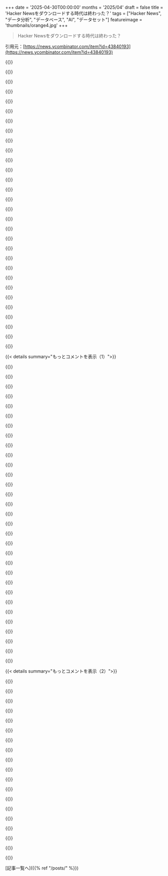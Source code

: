 +++
date = '2025-04-30T00:00:00'
months = '2025/04'
draft = false
title = 'Hacker Newsをダウンロードする時代は終わった？'
tags = ["Hacker News", "データ分析", "データベース", "AI", "データセット"]
featureimage = 'thumbnails/orange4.jpg'
+++

> Hacker Newsをダウンロードする時代は終わった？

引用元：[https://news.ycombinator.com/item?id=43840193](https://news.ycombinator.com/item?id=43840193)




{{<matomeQuote body="HNデータをダウンロードしなくても分析できるDBが2つあるよ。BigQuery（Google Cloudアカウント要るけど無料枠で使えると思う）：bigquery-public-data.hacker_news.full。ClickHouseはサインアップ不要でブラウザでクエリできるよ：［1］ https://play.clickhouse.com/play?user=play#U0VMRUNUICogRlJPT..." userName="montebicyclelo" createdAt="2025/04/30 08:27:42" color="#45d325">}}




{{<matomeQuote body="これ、君の’clickhouse’ってコメントも見つけられるよ：https://play.clickhouse.com/play?user=play#U0VMRUNUICogRlJPT..." userName="kordlessagain" createdAt="2025/04/30 13:53:14" color="">}}




{{<matomeQuote body="ClickHouseのリソースってマジ最高だね。履歴まであるんだよ！俺はClickHouseのHN DBs見つける前に、自分で全部JSONダウンロードする作業してたわ。" userName="xnx" createdAt="2025/04/30 13:27:35" color="#38d3d3">}}




{{<matomeQuote body="俺も前に@fessholeのTwitter/Blueskyアカウントで似たことやったよ。全部ダウンロードしてモデルをファインチューニングして、もっとヤバい告白を作るためにね。無垢な機械にwankingとdivorceを教えただけだって気づくまで、かなり満足してたんだ。<br>まるでSF映画で、エイリアンか超知能AIが人類の歴史を早送りで見て、結局救う価値なしと判断する場面みたいに感じたよ。" userName="mattkevan" createdAt="2025/04/30 09:43:18" color="#ff5c5c">}}




{{<matomeQuote body="wankingとdivorceの何が悪いの？<br>それぞれ、人が幸せになったり自立したりする方法、そして自分にとってうまくいかない状況から抜け出す方法でしょ。<br>俺はどっちもネットプラスだと思うし、それらを当たり前と考える社会に住めてすごく感謝してるよ。" userName="falcor84" createdAt="2025/04/30 10:59:38" color="#785bff">}}




{{<matomeQuote body="離婚を非難したり禁止したりするつもりはないけど、それは（必要悪？）悪いことだよ。<br>たいていの人は、結婚して離婚するより、そもそもその人と結婚しない方がずっと幸せだったんじゃないかな。<br>だから、”離婚を普通にする”ってのは、正しい人と結婚することを普通にすることに比べると、ちょっと逆行してる感じだね。" userName="pc86" createdAt="2025/04/30 15:17:18" color="#ff5733">}}




{{<matomeQuote body="正しい相手と結婚するってのは、もう普通のことだよ。<br>元カノが正しい相手じゃなかったって、結婚しなかったら絶対分からなかったと思う。<br>結婚したからって別に損したわけじゃないし。<br>離婚を普通にして、悪いとか悪だって決めつけて非難するのやめようぜ。" userName="cgriswald" createdAt="2025/04/30 15:37:49" color="#45d325">}}




{{<matomeQuote body="＞無垢な機械にwankingとdivorceについて<br>例えば、失われた文明のUSBメモリを見つけて、そのテキストデータでモデルを訓練したとしよう。<br>外部からの根拠なしに、そのUSBメモリがwankingとdivorceに関するデータを含んでるって、どうやって君やモデルは分かるの？" userName="nthingtohide" createdAt="2025/04/30 14:48:18" color="#ff33a1">}}




{{<matomeQuote body="これ、LLMが”知らない”理由を説明しようとするいつもの俺の試みよりずっと分かりやすいわ。これパクっちゃうかも。たぶん別のexample corpusでね、ウケる。" userName="alabastervlog" createdAt="2025/05/01 00:39:46" color="#ff33a1">}}




{{<matomeQuote body="＞結婚で損しなかった<br>それは良かったね、でも多くの人は結婚で色々な意味でずっとひどい状態になるよ<br>＞離婚を普通にして、悪いとか邪悪とか言って非難するのをやめよう<br>悪いとか邪悪じゃないけど、それがダメージを与えないふりもやめようぜ" userName="bluefirebrand" createdAt="2025/04/30 17:57:56" color="">}}




{{<matomeQuote body="離婚経験者としては…いや、そうじゃないな。もっと関係をうまくやろうと努力した方がいいと思う。それがダメなら、そもそもそういう人とは結婚しない方がマシだよ。" userName="adamc" createdAt="2025/04/30 15:37:53" color="">}}




{{<matomeQuote body="無垢な機械はどっちもできないんだ。口がないのに叫ばなきゃいけないのに似てるね（Harlan Ellisonに謝罪）" userName="dcuthbertson" createdAt="2025/04/30 11:14:59" color="">}}




{{<matomeQuote body="偽る必要はないよ。離婚で終わる結婚は実際に起こる。そして、結婚で生じたダメージを全部離婚のせいにするのは違う。たいてい離婚する方が結婚し続けるよりダメージが少ないことを知ってるから選ぶんだ。離婚を”傷ついた”状態と呼ぶのは”悪い”と言うのと同じくらい非難だよ。離婚しない場合の選択肢は、逃れられない失敗した結婚なんだから。" userName="cgriswald" createdAt="2025/04/30 19:49:24" color="">}}




{{<matomeQuote body="これでいつもお気に入りのessay”Why You Will Marry the Wrong Person”を思い出したよ。Alain de BottonのSchool of Lifeから出てるやつ。タイトルがちょっと紛らわしくて、それで数年読むのをためらってたんだ。でも、それは絶妙な文章でー愛と結婚について並外れてて、最終的には希望を与えてくれるmeditationみたいな作品なんだ。NYT Gift Articleのリンクはこちら。" userName="nhod" createdAt="2025/04/30 15:45:06" color="#785bff">}}




{{<matomeQuote body="それは的を得てるね。でもそれなら、空の色をどう感じるかとかchampagneの味とか、私たちがそれに教える他の全てのことにも当てはまるよね。これらもtraining setから外すべきなの？自分でこれらのことを経験できなくても、他人の経験に触れるのはやっぱり良いことじゃないの？" userName="falcor84" createdAt="2025/04/30 13:56:24" color="">}}




{{<matomeQuote body="実はこのlogicは、「なぜ特定のneural firingsは脳内でsoundとして現れ、別のものはvisionとして現れるのか？」っていうphilosophyの疑問から作り出したんだ。なんでそうなるの？" userName="nthingtohide" createdAt="2025/05/01 05:00:20" color="">}}




{{<matomeQuote body="「間違った人と結婚した」状態は常に起こる。離婚を非難するのは、一度間違った選択をした人を追い詰める。結婚は意味を過剰に膨らませず、離婚も非難されるべきじゃない。うまくいかない時に離婚するのは、自分の健康を考えて拍手されるべきだよ。もちろん、関係をどううまく築くかも学ぶべきだけどね。" userName="zelphirkalt" createdAt="2025/05/01 02:18:16" color="">}}




{{<matomeQuote body="えっとね、確かマウスの視神経と内耳を脳の別の場所に繋ぎ替える実験があったんだ。幼いマウスでやった実験だけど。繋ぎ替えた場所の脳の構造が来る情報に合わせて変化したんだって。これは情報の種類（視覚とか音声）が脳の違う構造でどう処理されるかを示唆してるね。情報の違う側面をエンコードしてるんだろう（音声は時間軸が重要とか）。抽象的な意味の問題には答えないけど、面白い話だよ。" userName="wfn" createdAt="2025/05/01 12:21:12" color="#ff5733">}}




{{<matomeQuote body="悪いことだけど、スティグマ化されてないことってあるよね。離婚が良い例だよ。全然スティグマ化されてないって。結婚するほとんどの人が離婚するくらいなんだから（数字だと結婚の60～70％に離婚経験者が含まれるらしい）。スティグマ化されてるって言うのは現実と合ってないよ。でも、客観的に見て悪いことではある。面倒だし、金かかるし、傷つくし、人生の時間も無駄になることが多いんだ。" userName="pc86" createdAt="2025/04/30 18:17:20" color="#ff33a1">}}




{{<matomeQuote body="＞ 結婚は意味を膨らませすぎず、離婚はスティグマ化すべきじゃないって意見に賛成。うまくいかない時に離婚するのは自分の健康のためだし称賛されるべき。<br>離婚が悪いって考えは宗教由来だと思う。ヨーロッパでは宗教熱心な人以外は離婚にOKだし、結婚してない人や polyamorous な人も多いよ。田舎の America とは違うだろうね。" userName="wkat4242" createdAt="2025/05/01 08:11:16" color="#785bff">}}




{{<matomeQuote body="人間の場合、外からの感覚データが grounding を提供するんだ。独房に長くいた囚人を考えてみてよ、感覚情報がないせいで神経の発火を grounding できなくて幻覚を見始めるんだ。" userName="nthingtohide" createdAt="2025/05/01 12:59:47" color="">}}




{{<matomeQuote body="えー、君が思ってるよりずっと複雑だよ。<br>「適切な相手と結婚することがノーマル化してる」なんて絶対ないね。僕が住む southern US では「若い人は結婚すべき」と「離婚は悪い」って考えが強くて、人間関係の難しさを学ぶ前に結婚させられちゃう。外から見たら危ないサインが出てる関係もたくさんあるんだ。" userName="pixl97" createdAt="2025/04/30 17:24:50" color="#ff5733">}}




{{<matomeQuote body="哲学的に言うと、感覚データと言葉はどっちも grounding されてるわけじゃない。人間は器官を通してしか世界とインタラクトできないし、「ありのまま」なんて見れない。脳は感覚入力と言葉を全部含めてモデルを作ろうとする。言葉が感覚に勝つことだってあるんだ。つまり、君が grounding って思ってるのは、ただもっと相対的な文脈に過ぎないんだよ。" userName="dTal" createdAt="2025/05/01 13:58:29" color="#ff5c5c">}}




{{<matomeQuote body="同意するよ。タイトルは間違ってるね。むしろ、「誰と結婚しても、その人が間違った相手だって確実に思うようになる理由”」であるべきだね。" userName="didgetmaster" createdAt="2025/04/30 20:05:24" color="">}}




{{<matomeQuote body="＞ 悪いとか邪悪ではないけど、傷つくものじゃないふりをするのはやめようよ<br>場合によっては、結婚したり結婚し続けたりするより、別に傷つくわけじゃないよ。<br>結婚は神聖なものじゃなくて、本質的には法的なことだけなんだ。税金とか情報の扱いが変わるだけ。それ以上の意味はカップル次第だし、いつどう離婚するかだって同じだよ。" userName="naikrovek" createdAt="2025/05/01 01:07:29" color="#45d325">}}




{{<matomeQuote body="「original poster」って誰のこと？このスレッドに「離婚で終わる結婚が起こらなかったら世界がどうなるか知ってる」なんて言ってるコメントは一つもなかったよ。人が実際に言ってないこと（ストローマン）に対して反論するのは簡単だけど、読んでてつまらないし、混乱するだけだよ。" userName="pc86" createdAt="2025/05/01 13:32:32" color="">}}




{{<matomeQuote body="僕が真顔で言う必要はないね。一般的だけど汚名も伴うことってあるんだよ。そう、離婚って messy で high costs, emotionally tough で時間もかかる。僕のもそうだったけど、それでも全然「悪い」とか undesirable じゃなかった。ビジネス始めたり、楽器習ったり、スポーツの training だって、全部そうなりうる可能性がある。でも、それらを「悪い」とか「evil」って言わないのは、結果が望ましくないって決めつけないからだよね。理想の世界でみんながいつも最高の partner を選ぶわけじゃない real world と比較しないとダメ。離婚がないってことは、ダメな相手と一生一緒ってことだよ。" userName="cgriswald" createdAt="2025/04/30 20:01:00" color="#ff5733">}}




{{<matomeQuote body="そうそう、”sex before marriage is bad” っていう考えも、 experiment して partner を見つけるのをさらに難しくしてるよね。" userName="wkat4242" createdAt="2025/05/01 07:16:33" color="">}}




{{<matomeQuote body="quick no-fault divorce 以外にも alternative はたくさんあるよ。待機期間とかね。離婚の process は Parental alienation や psychologist evals とか、すごく game されやすいんだ。嘘の訴えとか exploit される可能性。 instant か全くないか、の二択じゃないんだ。 usually みんな離婚の consequences 分かってても結婚生活よりマシだから選ぶ。でも adversarial になることも。judge や counsel も影響する。divorce が bad ってより family court の ordeal 自体が damage も。 alternative は、よりマシな laws か marriage の unpopular 化。 marriage が減ると partnership のデータも掴みにくくなってる。 [0], [1] に詳しい情報。" userName="smcin" createdAt="2025/04/30 21:19:40" color="#38d3d3">}}




{{<matomeQuote body="人気の歌の名前をつけるとかね、若者向けにさ。”Gangam C”とかどうよ。" userName="TZubiri" createdAt="2025/04/30 15:21:13" color="">}}




{{< details summary="もっとコメントを表示（1）">}}

{{<matomeQuote body="Scunthorpe problemを思い出したよ。https://en.wikipedia.org/wiki/Scunthorpe_problem" userName="matsemann" createdAt="2025/04/30 07:44:01" color="#45d325">}}




{{<matomeQuote body="面白いことにさ、チャートだとRustの人気がリリース前から始まってるんだよね。Rustの熱狂的な連中はさ、言語が存在する前から始めてたってわけ！" userName="brian-armstrong" createdAt="2025/05/01 05:25:41" color="#ff5c5c">}}




{{<matomeQuote body="コンテキストに基づいて単語の曖昧さを解消できればいいんだけどね。そのためには良い言語モデルが必要だ。でも持ってないんだよね…って、待てよ。" userName="Matumio" createdAt="2025/05/01 13:29:19" color="#45d325">}}




{{<matomeQuote body="ああ、そうだね…じゃあ、衰退が見られるのはさらに予想外かも。" userName="jasonthorsness" createdAt="2025/04/30 05:04:41" color="">}}




{{<matomeQuote body="どうかな、個人的にはJavaは今までで一番良く見えてるけど、LinkedInで求められてるものとしてはかなり衰退してる”feel”がするんだ。最近はTypeScriptとかNode.jsが、元々JavaScriptでヒットしてた部分を一部引き継いでるのかもしれないね。" userName="cs02rm0" createdAt="2025/04/30 08:04:03" color="#ff33a1">}}




{{<matomeQuote body="Java開発者の採用は簡単だけど、ElixirやErlangがJVM領域を侵食してるみたいで、Javaは衰退してるかもね。Oracleの評判も悪いのが追い打ちかけてるんじゃないかな。" userName="cess11" createdAt="2025/04/30 10:54:20" color="#ff33a1">}}




{{<matomeQuote body="ちょっとした偶然で会社のJavaの世界に入った身として言うと（その前はエコシステムに深くなかったんだ）：一番Javaに投資してる企業ですら、今はOracleの影響力を警戒してるみたいだよ。Oracleの技術に疑問を持ったり、あからさまに撤退戦略を立ててたりするのが、もうデフォルトの姿勢って感じだね。" userName="patates" createdAt="2025/04/30 12:14:12" color="#ff5c5c">}}




{{<matomeQuote body="Oracle関連でトラウマ抱えてる企業が多いみたい（ライセンスや監視問題とかね）。勿体ないけど、Mavenに慣れればJava自体は生産的で、ライブラリも豊富で’エコシステム’も良いんだ。「Debian」みたいに安定してるって感じかな。" userName="cess11" createdAt="2025/04/30 18:57:54" color="#ff5c5c">}}




{{<matomeQuote body="新しいJavaは悪くないみたいだけど、実際のエコシステムのほとんどは過去のままなんだよな…。結局、既存のエコシステムの中で作業することが多くなるだろうね。" userName="karel-3d" createdAt="2025/04/30 13:46:53" color="">}}




{{<matomeQuote body="a) ”JS”の検索で”JSON”のインスタンスも引っかかるの？<br>b) 検索で一番難しいのは”R”とか”R language”だよね。ちゃんとインデックスできてるか確認した方がいいよ。関連ワードはRStudio、Posit、[R]Shiny、tidyverse、data.table、Hadleyverseとかね…。" userName="smcin" createdAt="2025/04/30 20:37:42" color="#ff5733">}}




{{<matomeQuote body="20 GiBのHacker Newsの全履歴JSONファイルを持ってたんだ。<br>テキストだけのサイトなのに、その容量には正直驚きだよ。HNが18年間存在した間に、人間が200億バイト（20GB）以上のテキストを投稿できたってこと？平均すると1日2MB以上、秒速7.5KBくらいか。" userName="userbinator" createdAt="2025/04/30 08:16:04" color="#ff5c5c">}}




{{<matomeQuote body="1日2MBってそんなに多い気はしないな。投稿量は多分、年々指数関数的に増えてるんじゃない？特にRedditがゴタゴタした後なんかは、最新で最大の終わらない9月だったしね。<br>あと、相当量が人間じゃないと思うな。/newestはボットスパムでいっぱいだよ。" userName="sph" createdAt="2025/04/30 08:22:33" color="#ff5733">}}




{{<matomeQuote body="あとJSON構造のメタデータもあるでしょ？平均的なコメントだと、あれでどれくらい増えるんだろう、10パーセント？" userName="samplatt" createdAt="2025/04/30 08:49:10" color="">}}




{{<matomeQuote body="平均的なコメントだと、100パーセント増に近いんじゃないかな。もし平均的なコメントが数文で、メタデータにid、parent id、author、timestamp、それにvote countがあったら、結構すぐにかさ増しされるよ。" userName="kevincox" createdAt="2025/04/30 10:31:47" color="">}}




{{<matomeQuote body="12時間ごとに本一冊分くらいかな。" userName="FabHK" createdAt="2025/04/30 09:37:10" color="">}}




{{<matomeQuote body="7.5KB/s（つまり秒速7500文字ね）って現実的じゃない音だったから、自分で計算してみたんだ［0］。そしたら、34 bytes/s（0.03 KB/s）に近いって分かったよ。JSONのメタデータとか構文のせいで、実際はもっと低いんだよね。でも”1日2MB以上”って点は君が正しかったな。<br>［0］ まあ、計算はChatGPTにやらせたんだけど、合ってるみたいだよ：https://chatgpt.com/share/68124afc-c914-800b-8647-74e7dc4f21..." userName="olalonde" createdAt="2025/04/30 16:12:09" color="#ff5733">}}




{{<matomeQuote body="Redditのアーカイブ全体は、APIが廃止される少し前に約4TBだったらしいよ。それは完全に圧縮されてて、昔はthe-eyeってとこでホストされてたんだ。もし興味があるなら、まだトレントでファイルを入手できる場所もあるよ。ぶっちゃけゴミみたいなのが多いけど、初期の頃、特に2018〜2019年より前は見てみる価値があるかもね。スマートなボットが出てくる前だし。" userName="NitpickLawyer" createdAt="2025/05/01 03:38:40" color="#38d3d3">}}




{{<matomeQuote body="20 GBのJSONは驚きだな。俺はHNの全データが20 GBのsqliteファイルに入ってるんだけど、JSONだとこれよりずっと大きくなるはずだよ。" userName="xnx" createdAt="2025/04/30 13:31:47" color="">}}




{{<matomeQuote body="20 GBのJSONっていうのは合ってるみたい。APIからダンプした全データは先週の月曜までので19.4GBだったんだよ。<br>du -c ~/feepsearch-prod/datasource/hacker-news/data/dump/*.jsonl | tail -n1<br>19428360        total<br>どういうsqliteファイルなのかはわかんないけど、サイズがだいたい同じくらいっていうのはありえそうって気がするな。JSONは構造とかASCII形式の値とかでオーバーヘッドが多いけど、sqliteにはインデックスとかbtreeとかptrmapsとかoverflow pagesとかfreelistsとか色々あるからね。" userName="wolfgang42" createdAt="2025/04/30 16:29:28" color="#45d325">}}




{{<matomeQuote body="sqliteって固定型じゃないんだって。データ保存するのにタグ付き値システムを使うんだってさ、そのことについて読んだことあるよ。" userName="elcritch" createdAt="2025/05/01 03:32:03" color="">}}




{{<matomeQuote body="SQLiteファイルはサイズのためじゃなくて、速いクエリのために最適化されてるんだ。" userName="kortilla" createdAt="2025/05/01 13:45:56" color="">}}




{{<matomeQuote body="合計サイズが小さい気がするな。何十万人ものアクティブユーザーと数百万人の全ユーザーからの20年近くの貢献なのに。<br>Google+のテキストデータ量をサイトが閉まる2019年に試算したことがあるけど、「テキストデータ」（メディアとか余計なHTMLとか除く）は数ギガバイトしかなかったんだ。<br>これは他のことにも関係するよ。<br>- Archive Team（IAとは無関係だけど協力してる）はG+のアーカイブに取り組んだけど…成功は様々だった（多くのコンテンツはアーカイブされたけど、すごく多くはされなかったし、コメントはほとんど残ってない）。フルページをスクレイピングしてサイトをそのまま表示しようとしたことで、保存データ量はめちゃくちゃ増えたのに、サイトの面白さの多くを逃したんだ。<br>- テキスト貢献を保存することに興味がある人たちは、かなりの人数でもストレージ要件はすごく控えめなんだ。例えば、毎日平均45分オンラインで、45wpmで、半分の時間を書くのに使ってるとして、一日一人あたり約1000語、約6KBになる。1000人で6MB、100万人で6GB、10億人で6PB。実際の値はもっと低いだろうね。<br>- 位置情報や動画みたいな「入力されないデータ」の量が、今のデータ収集の大部分なんだ。" userName="dredmorbius" createdAt="2025/05/01 04:43:12" color="#785bff">}}




{{<matomeQuote body="HNをダウンロードするときのネットエチケットってどうなの？Dangさんに許可取ってからサーバーに負荷かけるべき？それとも、もうどの十億ドル企業も何度もやってるだろうから、どうせ気づかれないだろうって assumption しちゃうの？" userName="SilverBirch" createdAt="2025/04/30 09:05:14" color="">}}




{{<matomeQuote body="文字通り公開データベースがあるよ<br>https://console.cloud.google.com/marketplace/product/y-combi..." userName="internetter" createdAt="2025/04/30 17:14:11" color="#ff33a1">}}




{{<matomeQuote body="EUから「忘れられる権利」を行使されて、何年も前のHNコメントを削除してって要求されたらどうなるの？その削除は公開データベースに反映されるの？それともDBをマイニングして削除されたデータを見つけられたりする？" userName="umvi" createdAt="2025/04/30 17:41:56" color="">}}




{{<matomeQuote body="要求はデータをホストしてる人に伝える必要があるんだよ。HNが削除したなら、彼らはホストしてないことになるからね。" userName="jeremyjh" createdAt="2025/04/30 20:50:51" color="">}}




{{<matomeQuote body="あれは完全にサードパーティのプロジェクトだから、そこにYCをパートナーとして載せるべきじゃないと思うな。" userName="dang" createdAt="2025/04/30 21:39:42" color="">}}




{{<matomeQuote body="へえ、うん、それは本当に誤解を招くね。YCによるものに見えちゃうよ。" userName="internetter" createdAt="2025/04/30 22:16:30" color="">}}




{{<matomeQuote body="それ，変えてって頼むべきかなあ…Google迷宮に人間がいるかすら怪しい中突っ込んでいくの，マジ疲れる．" userName="dang" createdAt="2025/05/01 02:31:00" color="">}}




{{<matomeQuote body="別に害はないみたいだし，商標とかは優先してないみたいだね．それに，みんながダウンロード許可とか方法聞いてメールしてくるの，本当にイヤでしょ？Googleのやつのおかげで手間が省けてるんだと思うよ．まあ，事前に相談してくれたらもっと良かったんだけどね．" userName="Tomte" createdAt="2025/05/01 05:19:36" color="#38d3d3">}}

{{</details>}}




{{< details summary="もっとコメントを表示（2）">}}

{{<matomeQuote body="何年も前から，あの製品について助けてってサポートメールがいっぱい来てたんだよね．ずっと何でかなって思ってたけど，今なら分かった気がする．" userName="dang" createdAt="2025/05/01 18:43:48" color="#ff33a1">}}




{{<matomeQuote body="HNにはさ，APIがあるんだよ．記事にも書いてあったけど，レート制限すらかかってないし．データは全部YCの会社，Firebaseにホストされてる．だから大丈夫だって．" userName="krapp" createdAt="2025/04/30 10:06:37" color="#ff33a1">}}




{{<matomeQuote body="Firebaseって，Googleが持ってて運営してるんだよ（前からだけどね）．" userName="mikeevans" createdAt="2025/04/30 13:15:36" color="#ff33a1">}}




{{<matomeQuote body="スリーレターエージェンシーとか言うまでもなく，HNのニックネームに偶然本名が紐付いちゃったりしないよね？" userName="euroderf" createdAt="2025/04/30 09:11:31" color="">}}




{{<matomeQuote body="まあさ，Hacker Newsって名前だし，ハッキングは別にありだろ．少なくとも良い意味でのね．" userName="TZubiri" createdAt="2025/04/30 15:22:21" color="">}}




{{<matomeQuote body="公開されてるウェブ上のものはさ，もうすでに何千ものボットにスクレイピングされてるってことだよ．" userName="alt227" createdAt="2025/04/30 13:30:17" color="#45d325">}}




{{<matomeQuote body="マジで彼らが宣伝してるAPIがあるんだよ．彼らを批判する前にさ，その部分読んだの？" userName="dangoodmanUT" createdAt="2025/04/30 13:45:50" color="#ff33a1">}}




{{<matomeQuote body="俺も似たようなことやったことあるよ．BigQueryのデータセット（なんか知らんけど更新され続けるやつ）をズルして使って，データparquetに書き出してダウンロード，duckdbでクエリしたんだ．" userName="flakiness" createdAt="2025/04/30 05:51:17" color="#45d325">}}




{{<matomeQuote body="それってズルじゃなくて、ただ合理的ってだけじゃん。" userName="minimaxir" createdAt="2025/04/30 06:06:45" color="">}}




{{<matomeQuote body="ほとんどのズルを正当化するなんて、なんて合理的なやり方なんだ。" userName="AbstractH24" createdAt="2025/04/30 13:22:43" color="">}}




{{<matomeQuote body="筆者が冗談で「Hacker News全データでLLMボット学習させて人間投稿置き換え」って言ってたけど、誰かマジでやりそうで怖いわ。もしそうなったら止められるかな？" userName="bambax" createdAt="2025/04/30 08:59:20" color="#ff5733">}}




{{<matomeQuote body="人間同士の信頼ネットワーク作るって考え、AI時代にマジ重要になってきてると思う。友達の友達の…って感じで信頼を繋ぐ仕組み。プライバシーとか課題はあるけど、不信な奴との繋がりは評価下げるとか調整できそう。システム騙そうとする奴にも対応できる頑丈なネットワークにできるかが鍵だね。" userName="icoder" createdAt="2025/04/30 09:46:43" color="#ff5733">}}




{{<matomeQuote body="それ、もう始まってないってどうして言える？ 長くて内容があるコメントなら、まあ大体わかるけど、1、2年前よりずっとわかりにくくなった。短い、1、2文のコメントは？ LLMはもう人間として通用するくらい賢いと思うよ。" userName="miki123211" createdAt="2025/04/30 09:30:46" color="#ff33a1">}}




{{<matomeQuote body="でも、LLMが建設的で役に立つコメントを残すようになったらどうなる？ 俺個人は xkcd みたいな気分になるだろうけど、他の人は違うかもね。" userName="Joker_vD" createdAt="2025/04/30 10:46:07" color="">}}




{{<matomeQuote body="今の匿名オープンなネットを保つ方法思いつかないわ。今後はID認証、招待制、ひたすらスパムと戦う（負ける）かのどれかになると思う。どれも嫌すぎ。AIスパムだらけのネットとかマジ勘弁だわ。" userName="no_time" createdAt="2025/04/30 09:34:45" color="#ff5c5c">}}




{{<matomeQuote body="AIコメントだらけになったら、問題はスパムじゃなくて人間交流がないことだってわかるだろうな。「もっと野菜食べようね」「道路で動物轢かなくて偉かったね」「今夜ママに電話してね、しばらく連絡してないでしょ」みたいなAIの定型文なんて、機械が作ったなら全く意味ないし虚しいだけじゃん。" userName="gosub100" createdAt="2025/04/30 12:17:43" color="#45d325">}}




{{<matomeQuote body="結局のところ、市民間の共通の信頼を保証するのは国家の根本的な役割だよ。イデオロギー的な理由とか、主に世代間ギャップのせいで議員がネットに本気で関心を持ってないとか、いろいろあってまだ実現してないけど、政府発行のインターネット版IDやパスポートみたいなものが、遅かれ早かれ主流になると思う。" userName="littlestymaar" createdAt="2025/04/30 09:55:15" color="#38d3d3">}}




{{<matomeQuote body="俺は、それは君がそう意味すると捉えるなら何でも意味すると思うよ。人類は、死んだ誰かが書き記した宗教に基づいて、まあまあうまくやってきたじゃん。えーっと、まあ「まあまあうまく」じゃないかもしれないけど、言いたいことはわかるでしょ？ AIだろうと、聖典だろうと、他の人間だろうと、君が好きな意味を帰属させられるんだよ。" userName="withinboredom" createdAt="2025/04/30 15:10:10" color="#ff33a1">}}

{{</details>}}



[記事一覧へ]({{% ref "/posts/" %}})
